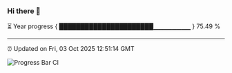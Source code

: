 ### Hi there 👋

⏳ Year progress { ██████████████████████▁▁▁▁▁▁▁▁ } 75.49 %

---

⏰ Updated on Fri, 03 Oct 2025 12:51:14 GMT

![Progress Bar CI](https://github.com/DhruviPatel157/GitHub-Actions-Demo/workflows/Progress%20Bar%20CI/badge.svg)
